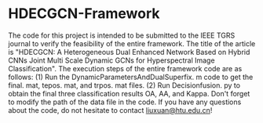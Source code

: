 # HDECGCN-Framework
The code for this project is intended to be submitted to the IEEE TGRS journal to verify the feasibility of the entire framework. The title of the article is "HDECGCN: A Heterogeneous Dual Enhanced Network Based on Hybrid CNNs Joint Multi Scale Dynamic GCNs for Hyperspectral Image Classification".
The execution steps of the entire framework code are as follows:
(1) Run the DynamicParametersAndDualSuperfix. m code to get the final. mat, tepos. mat, and trpos. mat files.
(2) Run Decisionfusion. py to obtain the final three classification results OA, AA, and Kappa.
Don't forget to modify the path of the data file in the code.
If you have any questions about the code, do not hesitate to contact liuxuan@htu.edu.cn!
